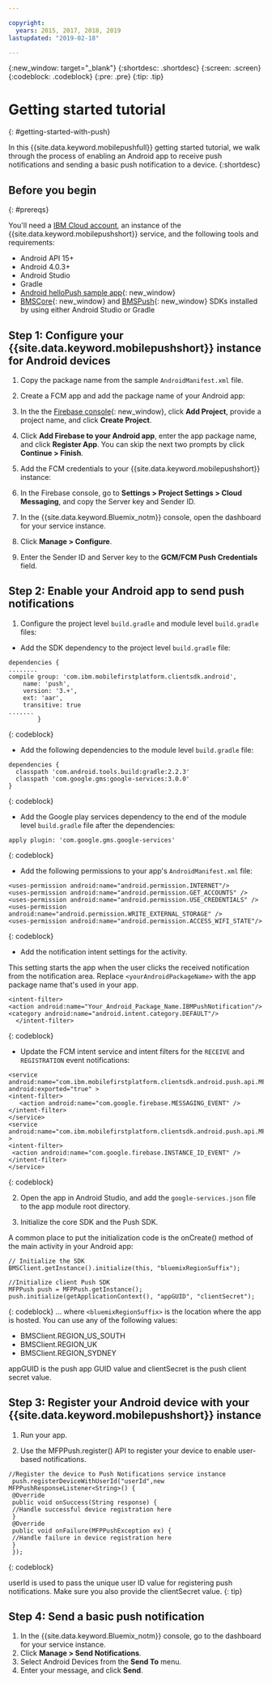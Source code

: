 ```yaml
---

copyright:
  years: 2015, 2017, 2018, 2019
lastupdated: "2019-02-18"

---
```


{:new_window: target="_blank"}
{:shortdesc: .shortdesc}
{:screen: .screen}
{:codeblock: .codeblock}
{:pre: .pre}
{:tip: .tip}

# Getting started tutorial
{: #getting-started-with-push}

In this {{site.data.keyword.mobilepushfull}} getting started tutorial, we walk through the process of enabling an Android app to receive push notifications and sending a basic push notification to a device.
{:shortdesc}

<div id="prerequisites"></div>

## Before you begin
{: #prereqs}

You'll need a [IBM Cloud account](https://cloud.ibm.com/registration/), an instance of the 
{{site.data.keyword.mobilepushshort}} service, and the following tools and requirements:

  * Android API 15+
  * Android 4.0.3+
  * Android Studio
  * Gradle
  * [Android helloPush sample app](https://github.com/ibm-bluemix-mobile-services/bms-samples-android-hellopush){: new_window}
  * [BMSCore](https://github.com/ibm-bluemix-mobile-services/bms-clientsdk-android-core){: new_window} and 
  [BMSPush](https://github.com/ibm-bluemix-mobile-services/bms-clientsdk-android-push){: new_window} SDKs installed by using 
  either Android Studio or Gradle

## Step 1: Configure your {{site.data.keyword.mobilepushshort}} instance for Android devices

1. Copy the package name from the sample `AndroidManifest.xml` file.

2. Create a FCM app and add the package name of your Android app:
  1. In the the [Firebase console](https://console.firebase.google.com){: new_window}, click **Add Project**, provide a 
  project name, and click **Create Project**.
  2. Click **Add Firebase to your Android app**, enter the app package name, and click **Register App**. You can skip the 
  next two prompts by click **Continue > Finish**. 

3. Add the FCM credentials to your {{site.data.keyword.mobilepushshort}} instance:
  1. In the Firebase console, go to **Settings > Project Settings > Cloud Messaging**, and copy the Server key and Sender ID.
  2. In the {{site.data.keyword.Bluemix_notm}} console, open the dashboard for your service instance.
  3. Click **Manage > Configure**.
  4. Enter the Sender ID and Server key to the **GCM/FCM Push Credentials** field.

## Step 2: Enable your Android app to send push notifications

1. Configure the project level `build.gradle` and module level `build.gradle` files:

  * Add the SDK dependency to the project level `build.gradle` file:
  
  ```
  dependencies {
  ........
  compile group: 'com.ibm.mobilefirstplatform.clientsdk.android',
      name: 'push',
      version: '3.+',
      ext: 'aar',
      transitive: true
  .......
	      }
  ```
  {: codeblock}

  * Add the following dependencies to the module level `build.gradle` file:
  
  ```
  dependencies {
    classpath 'com.android.tools.build:gradle:2.2.3'
    classpath 'com.google.gms:google-services:3.0.0'
  }
  ```
  {: codeblock}
  
  * Add the Google play services dependency to the end of the module level `build.gradle` file after the dependencies:
  
  ```
  apply plugin: 'com.google.gms.google-services'
  ```
  {: codeblock}
  
  * Add the following permissions to your app's `AndroidManifest.xml` file:
  
  ```
  <uses-permission android:name="android.permission.INTERNET"/>
  <uses-permission android:name="android.permission.GET_ACCOUNTS" />
  <uses-permission android:name="android.permission.USE_CREDENTIALS" />
  <uses-permission android:name="android.permission.WRITE_EXTERNAL_STORAGE" />
  <uses-permission android:name="android.permission.ACCESS_WIFI_STATE"/>
  ```
  {: codeblock}
  
  * Add the notification intent settings for the activity. 
  
  This setting starts the app when the user clicks the received notification from the notification area. Replace 
  `<yourAndroidPackageName>` with the app package name that's used in your app.
  
  ```
  <intent-filter>
  <action android:name="Your_Android_Package_Name.IBMPushNotification"/>
  <category android:name="android.intent.category.DEFAULT"/>
 	</intent-filter>
  ```
  {: codeblock}
  
  * Update the FCM intent service and intent filters for the `RECEIVE` and `REGISTRATION` event notifications:
  
  ```
  <service android:name="com.ibm.mobilefirstplatform.clientsdk.android.push.api.MFPPushIntentService"
  android:exported="true" >
  <intent-filter>
     <action android:name="com.google.firebase.MESSAGING_EVENT" />
  </intent-filter>
  </service>
  <service
  android:name="com.ibm.mobilefirstplatform.clientsdk.android.push.api.MFPPush"android:exported="true" >
  <intent-filter>
   <action android:name="com.google.firebase.INSTANCE_ID_EVENT" />
  </intent-filter>
  </service>
  ```
  {: codeblock}
  
2. Open the app in Android Studio, and add the `google-services.json` file to the app module root directory.

3. Initialize the core SDK and the Push SDK. 

A common place to put the initialization code is the onCreate() method of the main activity in your Android app:

```
// Initialize the SDK
BMSClient.getInstance().initialize(this, "bluemixRegionSuffix");

//Initialize client Push SDK
MFPPush push = MFPPush.getInstance();
push.initialize(getApplicationContext(), "appGUID", "clientSecret");
```
{: codeblock}
... where `<bluemixRegionSuffix>` is the location where the app is hosted. You can use any of the following values:

  * BMSClient.REGION_US_SOUTH
  * BMSClient.REGION_UK
  * BMSClient.REGION_SYDNEY

appGUID is the push app GUID value and clientSecret is the push client secret value. 

## Step 3: Register your Android device with your {{site.data.keyword.mobilepushshort}} instance

1. Run your app.

2. Use the MFPPush.register() API to register your device to enable user-based notifications.

```
//Register the device to Push Notifications service instance
 push.registerDeviceWithUserId("userId",new MFPPushResponseListener<String>() {
 @Override	
 public void onSuccess(String response) {
 //Handle successful device registration here
 }
 @Override	
 public void onFailure(MFPPushException ex) {
 //Handle failure in device registration here
 }
 });
 ```
 {: codeblock}
 
 
 userId is used to pass the unique user ID value for registering push notifications. Make sure you also provide the clientSecret value.
 {: tip}
 
 ## Step 4: Send a basic push notification
 
 1. In the {{site.data.keyword.Bluemix_notm}} console, go to the dashboard for your service instance.
 2. Click **Manage > Send Notifications**.
 3. Select Android Devices from the **Send To** menu.
 4. Enter your message, and click **Send**. 
 
